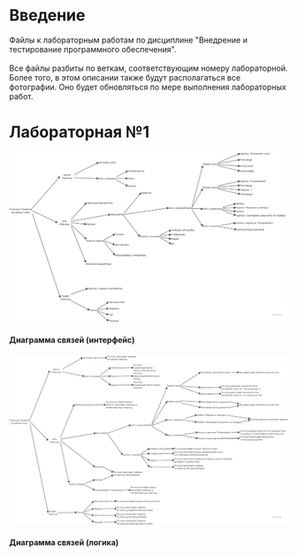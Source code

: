 # Введение

Файлы к лабораторным работам по дисциплине "Внедрение и тестирование программного обеспечения".</br></br>
Все файлы разбиты по веткам, соответствующим номеру лабораторной. Более того, в этом описании также будут располагаться все фотографии. Оно будет обновляться по мере выполнения лабораторных работ.</br>

# Лабораторная №1

![Диаграмма связей (интерфейс)](https://raw.githubusercontent.com/Mrfartam/Testing/lab1/Диаграмма%20связей%20(интерфейс).png)
<h4>Диаграмма связей (интерфейс)</h4>

![Диаграмма связей (логика)](https://raw.githubusercontent.com/Mrfartam/Testing/lab1/Диаграмма%20связей%20(логика).png)
<h4>Диаграмма связей (логика)</h4>
